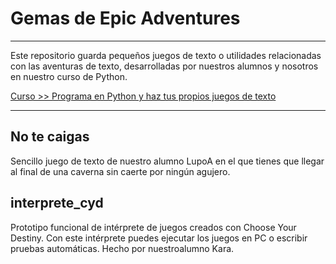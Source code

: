 # Gemas de Epic Adventures

-------------

Este repositorio guarda pequeños juegos de texto o utilidades relacionadas con las aventuras de texto, desarrolladas por nuestros alumnos y nosotros en nuestro curso de Python.

[Curso >> Programa en Python y haz tus propios juegos de texto](https://epicadventures.itch.io/programa-python)

--------

## No te caigas
Sencillo juego de texto de nuestro alumno LupoA en el que tienes que llegar al final de una caverna sin caerte por ningún agujero.


## interprete_cyd
Prototipo funcional de intérprete de juegos creados con Choose Your Destiny. Con este intérprete puedes ejecutar los juegos en PC o escribir pruebas automáticas. Hecho por nuestroalumno Kara.
